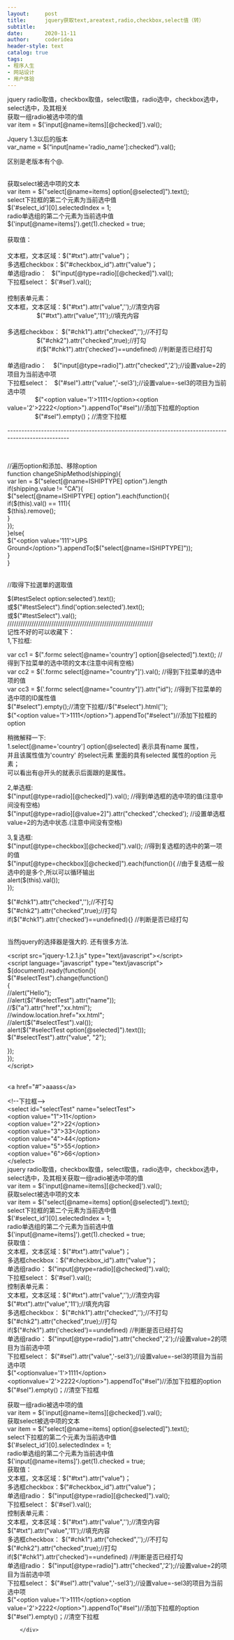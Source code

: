 ```yaml
---
layout:     post
title:      jquery获取text,areatext,radio,checkbox,select值（转）
subtitle:   
date:       2020-11-11
author:     coderidea
header-style: text
catalog: true
tags:
- 程序人生
- 网站设计
- 用户体验
--- 
```

<div class="postBody">
			<div id="cnblogs_post_body" class="blogpost-body"><div>jquery radio取值，checkbox取值，select取值，radio选中，checkbox选中，select选中，及其相关 <br />获取一组radio被选中项的值 <br />var item = $('input[@name=items][@checked]').val(); </div>
<div>
<p>Jquery 1.3以后的版本<br />var_name = $(“input[name='radio_name']:checked”).val();</p>
<p>区别是老版本有个@.</p>
<br />获取select被选中项的文本 <br />var item = $("select[@name=items] option[@selected]").text(); <br />select下拉框的第二个元素为当前选中值 <br />$('#select_id')[0].selectedIndex = 1; <br />radio单选组的第二个元素为当前选中值 <br />$('input[@name=items]').get(1).checked = true; <br /><br />获取值： <br /><br />文本框，文本区域：$("#txt").attr("value")； <br />多选框checkbox：$("#checkbox_id").attr("value")； <br />单选组radio：   $("input[@type=radio][@checked]").val(); <br />下拉框select： $('#sel').val(); <br /><br />控制表单元素： <br />文本框，文本区域：$("#txt").attr("value",'');//清空内容 <br />                 $("#txt").attr("value",'11');//填充内容 <br /><br />多选框checkbox： $("#chk1").attr("checked",'');//不打勾 <br />                 $("#chk2").attr("checked",true);//打勾 <br />                 if($("#chk1").attr('checked')==undefined) //判断是否已经打勾 <br /><br />单选组radio：    $("input[@type=radio]").attr("checked",'2');//设置value=2的项目为当前选中项 <br />下拉框select：   $("#sel").attr("value",'-sel3');//设置value=-sel3的项目为当前选中项 <br />                $("&lt;option value='1'&gt;1111&lt;/option&gt;&lt;option value='2'&gt;2222&lt;/option&gt;").appendTo("#sel")//添加下拉框的option <br />                $("#sel").empty()；//清空下拉框</div>
<p>----------------------------------------------------------------------------------------------------</p>
<p> </p>
<p>//遍历option和添加、移除option<br />function changeShipMethod(shipping){<br />var len = $("select[@name=ISHIPTYPE] option").length<br />if(shipping.value != "CA"){<br />$("select[@name=ISHIPTYPE] option").each(function(){<br />if($(this).val() == 111){<br />$(this).remove();<br />}<br />});<br />}else{<br />$("&lt;option value='111'&gt;UPS Ground&lt;/option&gt;").appendTo($("select[@name=ISHIPTYPE]"));<br />}<br />}</p>
<p><br />//取得下拉選單的選取值</p>
<p>$(#testSelect option:selected').text();<br />或$("#testSelect").find('option:selected').text();<br />或$("#testSelect").val();<br />//////////////////////////////////////////////////////////////////<br />记性不好的可以收藏下：<br />1,下拉框:</p>
<p>var cc1 = $(".formc select[@name='country'] option[@selected]").text(); //得到下拉菜单的选中项的文本(注意中间有空格)<br />var cc2 = $('.formc select[@name="country"]').val(); //得到下拉菜单的选中项的值<br />var cc3 = $('.formc select[@name="country"]').attr("id"); //得到下拉菜单的选中项的ID属性值<br />$("#select").empty();//清空下拉框//$("#select").html('');<br />$("&lt;option value='1'&gt;1111&lt;/option&gt;").appendTo("#select")//添加下拉框的option</p>
<p>稍微解释一下:<br />1.select[@name='country'] option[@selected] 表示具有name 属性，<br />并且该属性值为'country' 的select元素 里面的具有selected 属性的option 元素；<br />可以看出有@开头的就表示后面跟的是属性。</p>
<p>2,单选框:<br />$("input[@type=radio][@checked]").val(); //得到单选框的选中项的值(注意中间没有空格)<br />$("input[@type=radio][@value=2]").attr("checked",'checked'); //设置单选框value=2的为选中状态.(注意中间没有空格)</p>
<p>3,复选框:<br />$("input[@type=checkbox][@checked]").val(); //得到复选框的选中的第一项的值<br />$("input[@type=checkbox][@checked]").each(function(){ //由于复选框一般选中的是多个,所以可以循环输出<br />alert($(this).val());<br />});</p>
<p>$("#chk1").attr("checked",'');//不打勾<br />$("#chk2").attr("checked",true);//打勾<br />if($("#chk1").attr('checked')==undefined){} //判断是否已经打勾</p>
<p><br />当然jquery的选择器是强大的. 还有很多方法.</p>
<p>&lt;script src="jquery-1.2.1.js" type="text/javascript"&gt;&lt;/script&gt;<br />&lt;script language="javascript" type="text/javascript"&gt;<br />$(document).ready(function(){<br />$("#selectTest").change(function()<br />{<br />//alert("Hello");<br />//alert($("#selectTest").attr("name"));<br />//$("a").attr("href","xx.html");<br />//window.location.href="xx.html";<br />//alert($("#selectTest").val());<br />alert($("#selectTest option[@selected]").text());<br />$("#selectTest").attr("value", "2");</p>
<p>});<br />});<br />&lt;/script&gt;</p>
<p><br />&lt;a href="#"&gt;aaass&lt;/a&gt;</p>
<p>&lt;!--下拉框--&gt;<br />&lt;select id="selectTest" name="selectTest"&gt;<br />&lt;option value="1"&gt;11&lt;/option&gt;<br />&lt;option value="2"&gt;22&lt;/option&gt;<br />&lt;option value="3"&gt;33&lt;/option&gt;<br />&lt;option value="4"&gt;44&lt;/option&gt;<br />&lt;option value="5"&gt;55&lt;/option&gt;<br />&lt;option value="6"&gt;66&lt;/option&gt;<br />&lt;/select&gt;<br />jquery radio取值，checkbox取值，select取值，radio选中，checkbox选中，select选中，及其相关获取一组radio被选中项的值<br />var item = $('input[@name=items][@checked]').val();<br />获取select被选中项的文本<br />var item = $("select[@name=items] option[@selected]").text();<br />select下拉框的第二个元素为当前选中值<br />$('#select_id')[0].selectedIndex = 1;<br />radio单选组的第二个元素为当前选中值<br />$('input[@name=items]').get(1).checked = true;<br />获取值：<br />文本框，文本区域：$("#txt").attr("value")；<br />多选框checkbox：$("#checkbox_id").attr("value")；<br />单选组radio： $("input[@type=radio][@checked]").val();<br />下拉框select： $('#sel').val();<br />控制表单元素：<br />文本框，文本区域：$("#txt").attr("value",'');//清空内容<br />$("#txt").attr("value",'11');//填充内容<br />多选框checkbox： $("#chk1").attr("checked",'');//不打勾<br />$("#chk2").attr("checked",true);//打勾<br />if($("#chk1").attr('checked')==undefined) //判断是否已经打勾<br />单选组radio： $("input[@type=radio]").attr("checked",'2');//设置value=2的项目为当前选中项<br />下拉框select： $("#sel").attr("value",'-sel3');//设置value=-sel3的项目为当前选中项<br />$("&lt;optionvalue='1'&gt;1111&lt;/option&gt;&lt;optionvalue='2'&gt;2222&lt;/option&gt;").appendTo("#sel")//添加下拉框的option<br />$("#sel").empty()；//清空下拉框</p>
<p>获取一组radio被选中项的值<br />var item = $('input[@name=items][@checked]').val();<br />获取select被选中项的文本<br />var item = $("select[@name=items] option[@selected]").text();<br />select下拉框的第二个元素为当前选中值<br />$('#select_id')[0].selectedIndex = 1;<br />radio单选组的第二个元素为当前选中值<br />$('input[@name=items]').get(1).checked = true;<br />获取值：<br />文本框，文本区域：$("#txt").attr("value")；<br />多选框checkbox：$("#checkbox_id").attr("value")；<br />单选组radio： $("input[@type=radio][@checked]").val();<br />下拉框select： $('#sel').val();<br />控制表单元素：<br />文本框，文本区域：$("#txt").attr("value",'');//清空内容<br />$("#txt").attr("value",'11');//填充内容<br />多选框checkbox： $("#chk1").attr("checked",'');//不打勾<br />$("#chk2").attr("checked",true);//打勾<br />if($("#chk1").attr('checked')==undefined) //判断是否已经打勾<br />单选组radio： $("input[@type=radio]").attr("checked",'2');//设置value=2的项目为当前选中项<br />下拉框select： $("#sel").attr("value",'-sel3');//设置value=-sel3的项目为当前选中项<br />$("&lt;option value='1'&gt;1111&lt;/option&gt;&lt;option value='2'&gt;2222&lt;/option&gt;").appendTo("#sel")//添加下拉框的option<br />$("#sel").empty()；//清空下拉框</p></div><div id="MySignature"></div>
<div class="clear"></div>
<div id="blog_post_info_block">
<div id="BlogPostCategory"></div>
<div id="EntryTag"></div>
<div id="blog_post_info">
</div>
<div class="clear"></div>
<div id="post_next_prev"></div>
</div>


		</div>